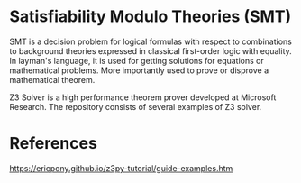 # Satisfiability Modulo Theories (SMT)
SMT is a decision problem for logical formulas with respect to combinations to background theories expressed in classical first-order logic with equality. In layman's language, it is used for getting solutions for equations or mathematical problems. More importantly used to prove or disprove a mathematical theorem.

Z3 Solver is a high performance theorem prover developed at Microsoft Research. The repository consists of several examples of Z3 solver.

# References
https://ericpony.github.io/z3py-tutorial/guide-examples.htm
